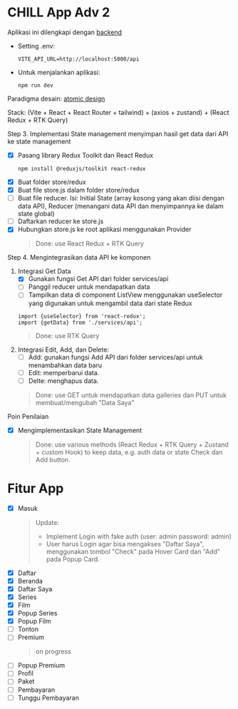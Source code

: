 # CHILL App Adv 2

Aplikasi ini dilengkapi dengan [backend](https://github.com/mfatihz/fsd15-fe-adv2-backend)

- Setting .env:  
    ```
    VITE_API_URL=http://localhost:5000/api
    ```
    
- Untuk menjalankan aplikasi:  
    ```
	npm run dev
	```  

Paradigma desain: [atomic design](https://github.com/mfatihz/fsd15-intermediate-1/blob/main/README.md)  

Stack: (Vite + React + React Router + tailwind) + (axios + zustand) + (React Redux + RTK Query)


Step 3. Implementasi State management
menyimpan hasil get data dari API ke state management
- [x] Pasang library Redux Toolkit dan React Redux
	```
	npm install @reduxjs/toolkit react-redux
	```
- [x] Buat folder store/redux
- [x] Buat file store.js dalam folder store/redux
- [ ] Buat file reducer. Isi: Initial State (array kosong yang akan diisi dengan data API), Reducer (menangani data API dan menyimpannya ke dalam state global)
- [ ] Daftarkan reducer ke store.js
- [x] Hubungkan store.js ke root aplikasi menggunakan Provider
	> Done: use React Redux + RTK Query  

Step 4. Mengintegrasikan data API ke komponen
1. Integrasi Get Data
	- [x] Gunakan fungsi Get API dari folder services/api
	- [ ] Panggil reducer untuk mendapatkan data
	- [ ] Tampilkan data di component ListView menggunakan useSelector yang digunakan untuk mengambil data dari state Redux
	```
	import {useSelector} from 'react-redux';
	import {getData} from './services/api';
	```
	> Done: use RTK Query
2. Integrasi Edit, Add, dan Delete:
	- [ ] Add: gunakan fungsi Add API dari folder services/api untuk menambahkan data baru
	- [ ] Edit: memperbarui data.
	- [ ] Delte: menghapus data.  
	> Done: use GET untuk mendapatkan data galleries dan PUT untuk membuat/mengubah "Data Saya"

Poin Penilaian
- [x] Mengimplementasikan State Management
	> Done: use various methods (React Redux + RTK Query + Zustand + custom Hook) to keep data, e.g. auth data or state Check dan Add button.

# Fitur App
- [x] Masuk  
	> Update:  
	> - Implement Login with fake auth (user: admin password: admin)  
	> - User harus Login agar bisa mengakses "Daftar Saya", menggunakan tombol "Check" pada Hover Card dan "Add" pada Popup Card.
- [x] Daftar
- [x] Beranda
- [x] Daftar Saya  
- [x] Series  
- [x] Film  
- [x] Popup Series  
- [x] Popup Film  
- [ ] Tonton
- [ ] Premium  
    > on progress
- [ ] Popup Premium
- [ ] Profil
- [ ] Paket
- [ ] Pembayaran
- [ ] Tunggu Pembayaran
